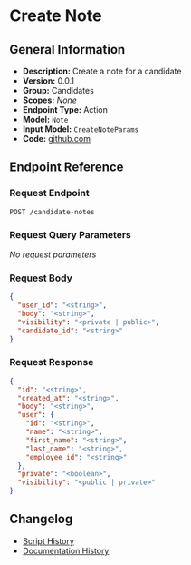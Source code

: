 <!-- BEGIN GENERATED CONTENT -->
# Create Note

## General Information

- **Description:** Create a note for a candidate
- **Version:** 0.0.1
- **Group:** Candidates
- **Scopes:** _None_
- **Endpoint Type:** Action
- **Model:** `Note`
- **Input Model:** `CreateNoteParams`
- **Code:** [github.com](https://github.com/NangoHQ/integration-templates/tree/main/integrations/gem/actions/create-note.ts)


## Endpoint Reference

### Request Endpoint

`POST /candidate-notes`

### Request Query Parameters

_No request parameters_

### Request Body

```json
{
  "user_id": "<string>",
  "body": "<string>",
  "visibility": "<private | public>",
  "candidate_id": "<string>"
}
```

### Request Response

```json
{
  "id": "<string>",
  "created_at": "<string>",
  "body": "<string>",
  "user": {
    "id": "<string>",
    "name": "<string>",
    "first_name": "<string>",
    "last_name": "<string>",
    "employee_id": "<string>"
  },
  "private": "<boolean>",
  "visibility": "<public | private>"
}
```

## Changelog

- [Script History](https://github.com/NangoHQ/integration-templates/commits/main/integrations/gem/actions/create-note.ts)
- [Documentation History](https://github.com/NangoHQ/integration-templates/commits/main/integrations/gem/actions/create-note.md)

<!-- END  GENERATED CONTENT -->

